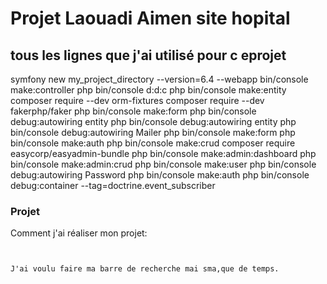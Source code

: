 
# Projet Laouadi Aimen site hopital

## tous les lignes que j'ai utilisé pour c eprojet
symfony new my_project_directory --version=6.4 --webapp
 bin/console make:controller 
 php bin/console d:d:c
 php bin/console make:entity
composer require --dev orm-fixtures
composer require --dev fakerphp/faker
php bin/console make:form
php bin/console debug:autowiring entity
php bin/console debug:autowiring entity
php bin/console debug:autowiring Mailer
php bin/console make:form
php bin/console make:auth
php bin/console make:crud
composer require easycorp/easyadmin-bundle
php bin/console make:admin:dashboard
php bin/console make:admin:crud
php bin/console make:user
php bin/console debug:autowiring Password
php bin/console make:auth
php bin/console debug:container --tag=doctrine.event_subscriber 
### Projet
Comment j'ai réaliser mon projet:
``` installation des composant necessaire . j'ai créer mes page d'acceuil de manière dynamique en selectionnant chaque profile qui corespond à la base de données. j'ai créer mes entity, ensuite j'ai créer ma connection à la base de donées jai effectuer mes migrations. j'ai créer mon formulaire de contact avec le make:form ensuite je les liées à ma base donnée en plus de sa j'ai réaliser une validation par message grâce au mailtrap. j'ai réaliser la notification discord. j'ai créer des formulaires d'authentification pour le coté admin et upload (exemple url:http://127.0.0.1:8000/upload/104). j'ai créer de lauthenfication par token.


J'ai voulu faire ma barre de recherche mai sma,que de temps.